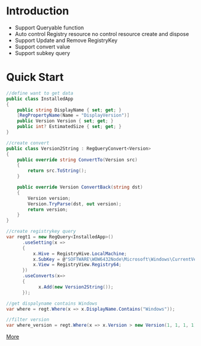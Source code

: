 # Introduction
*  Support Queryable function
*  Auto control Registry resource no control resource create and dispose
*  Support Update and Remove RegistryKey
*  Support convert value
*  Support subkey query
# Quick Start
```c#
//define want to get data
public class InstalledApp
{
    public string DisplayName { set; get; }
    [RegPropertyName(Name = "DisplayVersion")]
    public Version Version { set; get; }
    public int? EstimatedSize { set; get; }
}

//create convert
public class Version2String : RegQueryConvert<Version>
{
    public override string ConvertTo(Version src)
    {
        return src.ToString();
    }

    public override Version ConvertBack(string dst)
    {
        Version version;
        Version.TryParse(dst, out version);
        return version;
    }
}

//create registrykey query
var regt1 = new RegQuery<InstalledApp>()
      .useSetting(x =>
      {
          x.Hive = RegistryHive.LocalMachine;
          x.SubKey = @"SOFTWARE\WOW6432Node\Microsoft\Windows\CurrentVersion\Uninstall";
          x.View = RegistryView.Registry64;
      })
      .useConverts(x=>
      {
            x.Add(new Version2String());
      });

//get dispalyname contains Windows
var where = regt.Where(x => x.DisplayName.Contains("Windows"));

//filter version
var where_version = regt.Where(x => x.Version > new Version(1, 1, 1, 1));
```
[More](https://github.com/oven425/QSoft.Registry/wiki)
